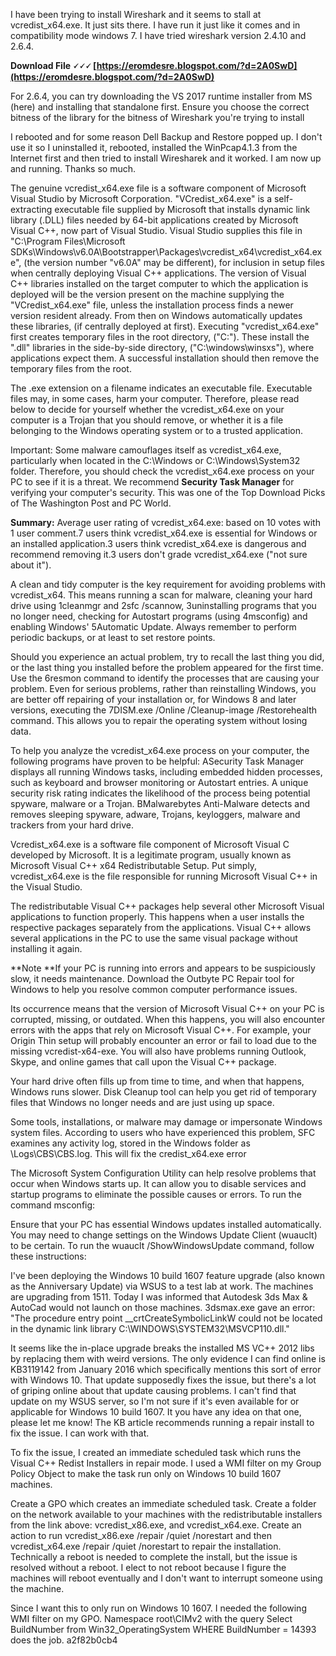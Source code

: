 
 
I have been trying to install Wireshark and it seems to stall at vcredist\_x64.exe. It just sits there. I have run it just like it comes and in compatibility mode windows 7. I have tried wireshark version 2.4.10 and 2.6.4.
 
**Download File 🗸🗸🗸 [https://eromdesre.blogspot.com/?d=2A0SwD](https://eromdesre.blogspot.com/?d=2A0SwD)**


 
For 2.6.4, you can try downloading the VS 2017 runtime installer from MS (here) and installing that standalone first. Ensure you choose the correct bitness of the library for the bitness of Wireshark you're trying to install
 
I rebooted and for some reason Dell Backup and Restore popped up. I don't use it so I uninstalled it, rebooted, installed the WinPcap4.1.3 from the Internet first and then tried to install Wiresharek and it worked. I am now up and running. Thanks so much.
 
The genuine vcredist\_x64.exe file is a software component of Microsoft Visual Studio by Microsoft Corporation.
"VCredist\_x64.exe" is a self-extracting executable file supplied by Microsoft that installs dynamic link library (.DLL) files needed by 64-bit applications created by Microsoft Visual C++, now part of Visual Studio. Visual Studio supplies this file in "C:\Program Files\Microsoft SDKs\Windows\v6.0A\Bootstrapper\Packages\vcredist\_x64\vcredist\_x64.exe", (the version number "v6.0A" may be different), for inclusion in setup files when centrally deploying Visual C++ applications. The version of Visual C++ libraries installed on the target computer to which the application is deployed will be the version present on the machine supplying the "VCredist\_x64.exe" file, unless the installation process finds a newer version resident already. From then on Windows automatically updates these libraries, (if centrally deployed at first). Executing "vcredist\_x64.exe" first creates temporary files in the root directory, ("C:\"). These install the ".dll" libraries in the side-by-side directory, ("C:\windows\winsxs"), where applications expect them. A successful installation should then remove the temporary files from the root.
 
The .exe extension on a filename indicates an executable file. Executable files may, in some cases, harm your computer. Therefore, please read below to decide for yourself whether the vcredist\_x64.exe on your computer is a Trojan that you should remove, or whether it is a file belonging to the Windows operating system or to a trusted application.

Important: Some malware camouflages itself as vcredist\_x64.exe, particularly when located in the C:\Windows or C:\Windows\System32 folder. Therefore, you should check the vcredist\_x64.exe process on your PC to see if it is a threat. We recommend **Security Task Manager** for verifying your computer's security. This was one of the Top Download Picks of The Washington Post and PC World.
 
**Summary:** Average user rating of vcredist\_x64.exe: based on 10 votes with 1 user comment.7 users think vcredist\_x64.exe is essential for Windows or an installed application.3 users think vcredist\_x64.exe is dangerous and recommend removing it.3 users don't grade vcredist\_x64.exe ("not sure about it").
 
A clean and tidy computer is the key requirement for avoiding problems with vcredist\_x64. This means running a scan for malware, cleaning your hard drive using 1cleanmgr and 2sfc /scannow, 3uninstalling programs that you no longer need, checking for Autostart programs (using 4msconfig) and enabling Windows' 5Automatic Update. Always remember to perform periodic backups, or at least to set restore points.
 
Should you experience an actual problem, try to recall the last thing you did, or the last thing you installed before the problem appeared for the first time. Use the 6resmon command to identify the processes that are causing your problem. Even for serious problems, rather than reinstalling Windows, you are better off repairing of your installation or, for Windows 8 and later versions, executing the 7DISM.exe /Online /Cleanup-image /Restorehealth command. This allows you to repair the operating system without losing data.
 
To help you analyze the vcredist\_x64.exe process on your computer, the following programs have proven to be helpful: ASecurity Task Manager displays all running Windows tasks, including embedded hidden processes, such as keyboard and browser monitoring or Autostart entries. A unique security risk rating indicates the likelihood of the process being potential spyware, malware or a Trojan. BMalwarebytes Anti-Malware detects and removes sleeping spyware, adware, Trojans, keyloggers, malware and trackers from your hard drive.
 
Vcredist\_x64.exe is a software file component of Microsoft Visual C developed by Microsoft. It is a legitimate program, usually known as Microsoft Visual C++ x64 Redistributable Setup. Put simply, vcredist\_x64.exe is the file responsible for running Microsoft Visual C++ in the Visual Studio.
 
The redistributable Visual C++ packages help several other Microsoft Visual applications to function properly. This happens when a user installs the respective packages separately from the applications. Visual C++ allows several applications in the PC to use the same visual package without installing it again.
 
**Note
**If your PC is running into errors and appears to be suspiciously slow, it needs maintenance. Download the Outbyte PC Repair tool for Windows to help you resolve common computer performance issues.
 
Its occurrence means that the version of Microsoft Visual C++ on your PC is corrupted, missing, or outdated. When this happens, you will also encounter errors with the apps that rely on Microsoft Visual C++. For example, your Origin Thin setup will probably encounter an error or fail to load due to the missing vcredist-x64-exe. You will also have problems running Outlook, Skype, and online games that call upon the Visual C++ package.
 
Your hard drive often fills up from time to time, and when that happens, Windows runs slower. Disk Cleanup tool can help you get rid of temporary files that Windows no longer needs and are just using up space.
 
Some tools, installations, or malware may damage or impersonate Windows system files. According to users who have experienced this problem, SFC examines any activity log, stored in the Windows folder as \Logs\CBS\CBS.log. This will fix the credist\_x64.exe error
 
The Microsoft System Configuration Utility can help resolve problems that occur when Windows starts up. It can allow you to disable services and startup programs to eliminate the possible causes or errors. To run the command msconfig:
 
Ensure that your PC has essential Windows updates installed automatically. You may need to change settings on the Windows Update Client (wuauclt) to be certain. To run the wuauclt /ShowWindowsUpdate command, follow these instructions:
 
I've been deploying the Windows 10 build 1607 feature upgrade (also known as the Anniversary Update) via WSUS to a test lab at work. The machines are upgrading from 1511. Today I was informed that Autodesk 3ds Max & AutoCad would not launch on those machines. 3dsmax.exe gave an error: "The procedure entry point \_\_crtCreateSymbolicLinkW could not be located in the dynamic link library C:\WINDOWS\SYSTEM32\MSVCP110.dll."
 
It seems like the in-place upgrade breaks the installed MS VC++ 2012 libs by replacing them with weird versions. The only evidence I can find online is KB3119142 from January 2016 which specifically mentions this sort of error with Windows 10. That update supposedly fixes the issue, but there's a lot of griping online about that update causing problems. I can't find that update on my WSUS server, so I'm not sure if it's even available for or applicable for Windows 10 build 1607. It you have any idea on that one, please let me know! The KB article recommends running a repair install to fix the issue. I can work with that.
 
To fix the issue, I created an immediate scheduled task which runs the Visual C++ Redist Installers in repair mode. I used a WMI filter on my Group Policy Object to make the task run only on Windows 10 build 1607 machines.
 
Create a GPO which creates an immediate scheduled task. Create a folder on the network available to your machines with the redistributable installers from the link above: vcredist\_x86.exe, and vcredist\_x64.exe. Create an action to run vcredist\_x86.exe /repair /quiet /norestart and then vcredist\_x64.exe /repair /quiet /norestart to repair the installation. Technically a reboot is needed to complete the install, but the issue is resolved without a reboot. I elect to not reboot because I figure the machines will reboot eventually and I don't want to interrupt someone using the machine.
 
Since I want this to only run on Windows 10 1607. I needed the following WMI filter on my GPO. Namespace root\CIMv2 with the query Select BuildNumber from Win32\_OperatingSystem WHERE BuildNumber = 14393 does the job.
 a2f82b0cb4
 
